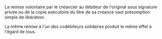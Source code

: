 La remise volontaire par le créancier au débiteur de l'original sous signature privée ou de la copie exécutoire du titre de sa créance vaut présomption simple de libération.

La même remise à l'un des codébiteurs solidaires produit le même effet à l'égard de tous.

